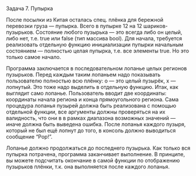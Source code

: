Задача 7. Пупырка

После посылки из Китая осталась спец. плёнка для бережной перевозки груза — пупырка. Всего в пупырке 12 на 12 шариков-пузырьков. Состояние любого пузырька — это всегда либо он целый, либо нет, т.е. true или false (тип массива bool). Для начала, требуется реализовать отдельную функцию инициализации пупырки начальным состоянием — полностью целая пупырка, т.е. все элементы true. Но это только самое начало.

Программа заключается в последовательном лопанье целых регионов пузырьков. Перед каждым таким лопаньем надо показывать пользователю полностью всю плёнку: o — это целый пузырёк, x — лопнутый. Это тоже надо выделить в отдельную функцию. Итак, как выглядит само лопанье. Пользователь вводит две координаты: координаты начала региона и конца прямоугольного региона. Сама процедура лопанья пузырей должна быть реализована с помощью отдельной функции, все аргументы должны проверяться на их валидность, что они в в рамках диапазона возможных значений — иначе должна быть выведена ошибка. После лопанья каждого пузыря, который не был ещё лопнут до того, в консоль должно выводиться сообщение “Pop!”.

Лопанье должно продолжаться до последнего пузырька. Как только вся пупырка потрачена, программа заканчивает выполнение. В принципе, вы можете подсчитать окончание в самой функции по отображению пузырьков плёнки, т.к. она выполняется после каждого лопанья.